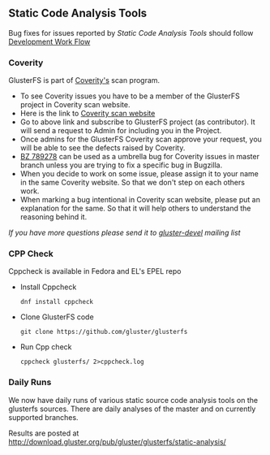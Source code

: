 Static Code Analysis Tools
--------------------------

Bug fixes for issues reported by *Static Code Analysis Tools* should
follow [Development Work Flow](./Development-Workflow.md)

### Coverity

GlusterFS is part of [Coverity's](https://scan.coverity.com/) scan
program.

-   To see Coverity issues you have to be a member of the GlusterFS
    project in Coverity scan website.
-   Here is the link to [Coverity scan
    website](https://scan.coverity.com/projects/987)
-   Go to above link and subscribe to GlusterFS project (as
    contributor). It will send a request to Admin for including you in
    the Project.
-   Once admins for the GlusterFS Coverity scan approve your request,
    you will be able to see the defects raised by Coverity.
-   [BZ 789278](https://bugzilla.redhat.com/show_bug.cgi?id=789278)
    can be used as a umbrella bug for Coverity issues in master
    branch unless you are trying to fix a specific bug in Bugzilla.
-   When you decide to work on some issue, please assign it to your name
    in the same Coverity website. So that we don't step on each others
    work.
-   When marking a bug intentional in Coverity scan website, please put
    an explanation for the same. So that it will help others to
    understand the reasoning behind it.

*If you have more questions please send it to
[gluster-devel](https://lists.gluster.org/mailman/listinfo/gluster-devel) mailing
list*

### CPP Check

Cppcheck is available in Fedora and EL's EPEL repo

-   Install Cppcheck

        dnf install cppcheck

-   Clone GlusterFS code

        git clone https://github.com/gluster/glusterfs

-   Run Cpp check

        cppcheck glusterfs/ 2>cppcheck.log


### Daily Runs

We now have daily runs of various static source code analysis tools on
the glusterfs sources. There are daily analyses of the master and 
on currently supported branches.

Results are posted at
<http://download.gluster.org/pub/gluster/glusterfs/static-analysis/>
